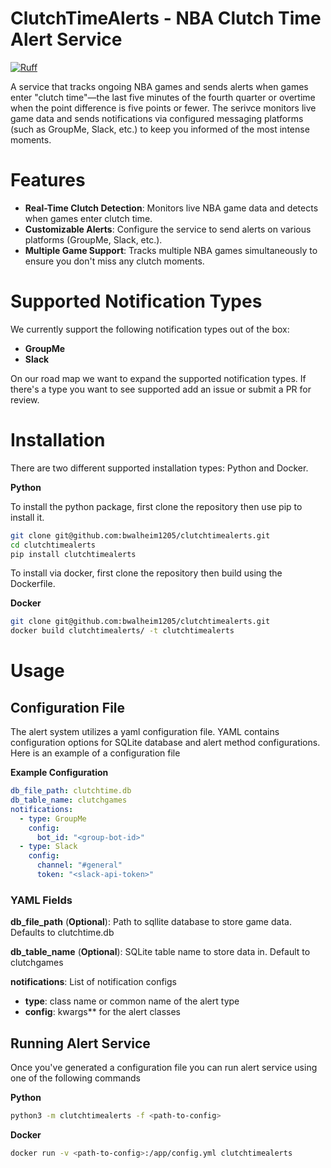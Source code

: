 # ClutchTimeAlerts - NBA Clutch Time Alert Service

[![Ruff](https://img.shields.io/endpoint?url=https://raw.githubusercontent.com/astral-sh/ruff/main/assets/badge/v2.json)](https://github.com/astral-sh/ruff)

A service that tracks ongoing NBA games and sends alerts when games enter "clutch time"—the last five minutes of the fourth quarter or overtime when the point difference is five points or fewer. The serivce monitors live game data and sends notifications via configured messaging platforms (such as GroupMe, Slack, etc.) to keep you informed of the most intense moments.

# Features
- **Real-Time Clutch Detection**: Monitors live NBA game data and detects when games enter clutch time.
- **Customizable Alerts**: Configure the service to send alerts on various platforms (GroupMe, Slack, etc.).
- **Multiple Game Support**: Tracks multiple NBA games simultaneously to ensure you don't miss any clutch moments.

# Supported Notification Types

We currently support the following notification types out of the box:

- **GroupMe** 
- **Slack**

On our road map we want to expand the supported notification types. If there's a type you want to see supported add an issue or submit a PR for review.

# Installation 

There are two different supported installation types: Python and Docker.

**Python**

To install the python package, first clone the repository then use pip to install it.
 
```sh
git clone git@github.com:bwalheim1205/clutchtimealerts.git
cd clutchtimealerts
pip install clutchtimealerts
```

To install via docker, first clone the repository then build using the Dockerfile.

**Docker**

```sh
git clone git@github.com:bwalheim1205/clutchtimealerts.git
docker build clutchtimealerts/ -t clutchtimealerts
```

# Usage

## Configuration File

The alert system utilizes a yaml configuration file. YAML contains configuration 
options for SQLite database and alert method configurations. Here is an example
of a configuration file

**Example Configuration**

```yaml
db_file_path: clutchtime.db
db_table_name: clutchgames
notifications:
  - type: GroupMe
    config:
      bot_id: "<group-bot-id>"
  - type: Slack
    config:
      channel: "#general"
      token: "<slack-api-token>"
```

### YAML Fields

**db_file_path** (__Optional__): Path to sqllite database to store game data. Defaults to clutchtime.db

**db_table_name** (__Optional__):  SQLite table name to store data in. Default to clutchgames

**notifications**: List of notification configs
-  **type**: class name or common name of the alert type
-  **config**: kwargs** for the alert classes


## Running Alert Service

Once you've generated a configuration file you can run alert service
using one of the following commands

**Python**

```sh
python3 -m clutchtimealerts -f <path-to-config>
```

**Docker**
```sh
docker run -v <path-to-config>:/app/config.yml clutchtimealerts
```